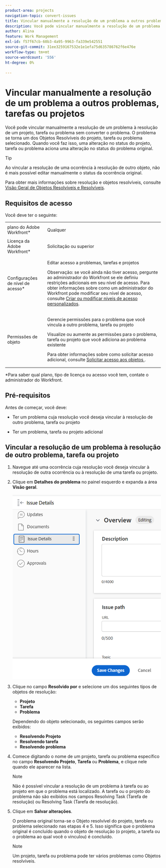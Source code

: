 ```yaml
---
product-area: projects
navigation-topic: convert-issues
title: Vincular manualmente a resolução de um problema a outros problemas, tarefas ou projetos
description: Você pode vincular manualmente a resolução de um problema à resolução de um projeto, tarefa ou problema sem converter o problema. O problema se torna um dos Objetos Resolvíveis do projeto, tarefa ou problema selecionado. Quando você faz isso, uma alteração no status do projeto, tarefa ou problema aciona uma alteração no status do problema original.
author: Alina
feature: Work Management
exl-id: f57f67cb-60b3-4a95-9963-fa339e542551
source-git-commit: 31ee3259167532e1e1efa75d635786762f6e476e
workflow-type: tm+mt
source-wordcount: '556'
ht-degree: 0%

---
```


# Vincular manualmente a resolução de um problema a outros problemas, tarefas ou projetos

Você pode vincular manualmente a resolução de um problema à resolução de um projeto, tarefa ou problema sem converter o problema. O problema se torna um dos Objetos Resolvíveis do projeto, tarefa ou problema selecionado. Quando você faz isso, uma alteração no status do projeto, tarefa ou problema aciona uma alteração no status do problema original.

>[!TIP]
>
>Ao vincular a resolução de uma ocorrência à resolução de outro objeto, não é mais possível editar manualmente o status da ocorrência original.

Para obter mais informações sobre resolução e objetos resolvíveis, consulte [Visão Geral de Objetos Resolvíveis e Resolvíveis](../../../manage-work/issues/convert-issues/resolving-and-resolvable-objects.md).

## Requisitos de acesso

Você deve ter o seguinte:

<table style="table-layout:auto"> 
 <col> 
 <col> 
 <tbody> 
  <tr> 
   <td role="rowheader">plano do Adobe Workfront*</td> 
   <td> <p>Qualquer </p> </td> 
  </tr> 
  <tr> 
   <td role="rowheader">Licença da Adobe Workfront*</td> 
   <td> <p>Solicitação ou superior</p> </td> 
  </tr> 
  <tr> 
   <td role="rowheader">Configurações de nível de acesso*</td> 
   <td> <p>Editar acesso a problemas, tarefas e projetos</p> <p>Observação: se você ainda não tiver acesso, pergunte ao administrador do Workfront se ele definiu restrições adicionais em seu nível de acesso. Para obter informações sobre como um administrador do Workfront pode modificar seu nível de acesso, consulte <a href="../../../administration-and-setup/add-users/configure-and-grant-access/create-modify-access-levels.md" class="MCXref xref">Criar ou modificar níveis de acesso personalizados</a>.</p> </td> 
  </tr> 
  <tr> 
   <td role="rowheader">Permissões de objeto</td> 
   <td> <p>Gerencie permissões para o problema que você vincula a outro problema, tarefa ou projeto</p> <p>Visualize ou aumente as permissões para o problema, tarefa ou projeto que você adiciona ao problema existente</p> <p>Para obter informações sobre como solicitar acesso adicional, consulte <a href="../../../workfront-basics/grant-and-request-access-to-objects/request-access.md" class="MCXref xref">Solicitar acesso aos objetos </a>.</p> </td> 
  </tr> 
 </tbody> 
</table>

&#42;Para saber qual plano, tipo de licença ou acesso você tem, contate o administrador do Workfront.

## Pré-requisitos

Antes de começar, você deve:

* Ter um problema cuja resolução você deseja vincular à resolução de outro problema, tarefa ou projeto

* Ter um problema, tarefa ou projeto adicional

## Vincular a resolução de um problema à resolução de outro problema, tarefa ou projeto

1. Navegue até uma ocorrência cuja resolução você deseja vincular à resolução de outra ocorrência ou à resolução de uma tarefa ou projeto.
1. Clique em **Detalhes do problema** no painel esquerdo e expanda a área **Visão geral**.

   ![](assets/qs-issue-details-icon-expanded-with-overview-section-350x462.png)

1. Clique no campo **Resolvido por** e selecione um dos seguintes tipos de objetos de resolução:

   * **Projeto**
   * **Tarefa**
   * **Problema**

   Dependendo do objeto selecionado, os seguintes campos serão exibidos:

   * **Resolvendo Projeto**
   * **Resolvendo tarefa**
   * **Resolvendo problema**

1. Comece digitando o nome de um projeto, tarefa ou problema específico no campo **Resolvendo Projeto**, **Tarefa** ou **Problema**, e clique nele quando ele aparecer na lista.

   >[!NOTE]
   >
   >Não é possível vincular a resolução de um problema à tarefa ou ao projeto em que o problema está localizado. A tarefa ou o projeto do problema não são exibidos nos campos Resolving Task (Tarefa de resolução) ou Resolving Task (Tarefa de resolução).


1. Clique em **Salvar alterações**.

   O problema original torna-se o Objeto resolvível do projeto, tarefa ou problema selecionado nas etapas 4 e 5. Isso significa que o problema original é concluído quando o objeto de resolução (o projeto, a tarefa ou o problema ao qual você o vinculou) é concluído.

   >[!NOTE]
   >
   >Um projeto, tarefa ou problema pode ter vários problemas como Objetos resolvíveis.
